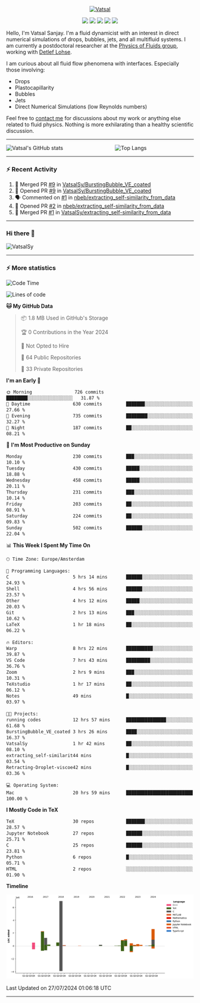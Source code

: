 <center>

[<img alt="Vatsal" width="200px" src="https://www.dropbox.com/s/dxyybgtblo8er6h/Logo_Vatsal_Vector.png?raw=1">](https://www.vatsalsanjay.com)

[<img src="https://img.shields.io/badge/googlescholar-4285F4?&style=for-the-badge&logo=googlescholar&logoColor=white">](https://scholar.google.com/citations?hl=en&user=67aQviYAAAAJ)
[<img src="https://img.shields.io/static/v1.svg?&style=for-the-badge&logo=ResearchGate&label=&message=ResearchGate&logoColor=white&color=green">](https://www.researchgate.net/profile/Vatsal-Sanjay-2)
[<img src="https://img.shields.io/badge/twitter-1DA1F2?&style=for-the-badge&logo=twitter&logoColor=white">](https://twitter.com/VatsalSanjay)
[<img src="https://img.shields.io/badge/linkedin-0A66C2?&style=for-the-badge&logo=linkedin">](https://www.linkedin.com/in/vatsalsanjay/)
[<img src="https://img.shields.io/badge/orcid-A6CE39?&style=for-the-badge&logo=orcid&logoColor=white">](https://orcid.org/0000-0002-4293-6099)

</center>

Hello, I'm Vatsal Sanjay. I'm a fluid dynamicist with an interest in direct numerical simulations of drops, bubbles, jets, and all multifluid systems. I am currently a postdoctoral researcher at the [Physics of Fluids group](https://pof.tnw.utwente.nl), working with [Detlef Lohse](https://en.wikipedia.org/wiki/Detlef_Lohse). 

I am curious about all fluid flow phenomena with interfaces. Especially those involving:

- Drops
- Plastocapillarity
- Bubbles
- Jets
- Direct Numerical Simulations (low Reynolds numbers)

Feel free to [contact me](mailto:contact@vatsalsanjay.com) for discussions about my work or anything else related to fluid physics. Nothing is more exhilarating than a healthy scientific discussion.

<!-- ![Vatsal's GitHub stats](https://github-readme-stats-xi-wine-74.vercel.app/api?username=VatsalSy&show_icons=true&theme=vision-friendly-dark)

![Top Langs](https://github-readme-stats-xi-wine-74.vercel.app/api/top-langs/?username=VatsalSy&layout=compact&theme=vision-friendly-dark) -->

---
<div style="display: flex; justify-content: space-between;">
    <img src="https://github-readme-stats-xi-wine-74.vercel.app/api?username=VatsalSy&show_icons=true&theme=vision-friendly-dark" alt="Vatsal's GitHub stats" style="width: 55%;">
    <img src="https://github-readme-stats-xi-wine-74.vercel.app/api/top-langs/?username=VatsalSy&layout=compact&theme=vision-friendly-dark" alt="Top Langs" style="width: 42%;">
</div>

---

### :zap: Recent Activity

<!--START_SECTION:activity-->
1. 🎉 Merged PR [#9](https://github.com/VatsalSy/BurstingBubble_VE_coated/pull/9) in [VatsalSy/BurstingBubble_VE_coated](https://github.com/VatsalSy/BurstingBubble_VE_coated)
2. 💪 Opened PR [#9](https://github.com/VatsalSy/BurstingBubble_VE_coated/pull/9) in [VatsalSy/BurstingBubble_VE_coated](https://github.com/VatsalSy/BurstingBubble_VE_coated)
3. 🗣 Commented on [#1](https://github.com/nbeb/extracting_self-similarity_from_data/issues/1#issuecomment-2252093691) in [nbeb/extracting_self-similarity_from_data](https://github.com/nbeb/extracting_self-similarity_from_data)
4. 💪 Opened PR [#2](https://github.com/nbeb/extracting_self-similarity_from_data/pull/2) in [nbeb/extracting_self-similarity_from_data](https://github.com/nbeb/extracting_self-similarity_from_data)
5. 🎉 Merged PR [#1](https://github.com/VatsalSy/extracting_self-similarity_from_data/pull/1) in [VatsalSy/extracting_self-similarity_from_data](https://github.com/VatsalSy/extracting_self-similarity_from_data)
<!--END_SECTION:activity-->
---

### Hi there 👋
<p align="left"> <img src="https://komarev.com/ghpvc/?username=VatsalSy&label=Profile%20views&color=orange&style=for-the-badge" alt="VatsalSy" /> </p>

---
### :zap: More statistics

<!--START_SECTION:waka-->
![Code Time](http://img.shields.io/badge/Code%20Time-21%20hrs%2057%20mins-blue)

![Lines of code](https://img.shields.io/badge/From%20Hello%20World%20I%27ve%20Written-17.9%20million%20lines%20of%20code-blue)

**🐱 My GitHub Data** 

> 📦 1.8 MB Used in GitHub's Storage 
 > 
> 🏆 0 Contributions in the Year 2024
 > 
> 🚫 Not Opted to Hire
 > 
> 📜 64 Public Repositories 
 > 
> 🔑 33 Private Repositories 
 > 
**I'm an Early 🐤** 

```text
🌞 Morning                726 commits         ████████░░░░░░░░░░░░░░░░░   31.87 % 
🌆 Daytime                630 commits         ███████░░░░░░░░░░░░░░░░░░   27.66 % 
🌃 Evening                735 commits         ████████░░░░░░░░░░░░░░░░░   32.27 % 
🌙 Night                  187 commits         ██░░░░░░░░░░░░░░░░░░░░░░░   08.21 % 
```
📅 **I'm Most Productive on Sunday** 

```text
Monday                   230 commits         ███░░░░░░░░░░░░░░░░░░░░░░   10.10 % 
Tuesday                  430 commits         █████░░░░░░░░░░░░░░░░░░░░   18.88 % 
Wednesday                458 commits         █████░░░░░░░░░░░░░░░░░░░░   20.11 % 
Thursday                 231 commits         ███░░░░░░░░░░░░░░░░░░░░░░   10.14 % 
Friday                   203 commits         ██░░░░░░░░░░░░░░░░░░░░░░░   08.91 % 
Saturday                 224 commits         ██░░░░░░░░░░░░░░░░░░░░░░░   09.83 % 
Sunday                   502 commits         ██████░░░░░░░░░░░░░░░░░░░   22.04 % 
```


📊 **This Week I Spent My Time On** 

```text
🕑︎ Time Zone: Europe/Amsterdam

💬 Programming Languages: 
C                        5 hrs 14 mins       ██████░░░░░░░░░░░░░░░░░░░   24.93 % 
Shell                    4 hrs 56 mins       ██████░░░░░░░░░░░░░░░░░░░   23.57 % 
Other                    4 hrs 12 mins       █████░░░░░░░░░░░░░░░░░░░░   20.03 % 
Git                      2 hrs 13 mins       ███░░░░░░░░░░░░░░░░░░░░░░   10.62 % 
LaTeX                    1 hr 18 mins        ██░░░░░░░░░░░░░░░░░░░░░░░   06.22 % 

🔥 Editors: 
Warp                     8 hrs 22 mins       ██████████░░░░░░░░░░░░░░░   39.87 % 
VS Code                  7 hrs 43 mins       █████████░░░░░░░░░░░░░░░░   36.76 % 
Zoom                     2 hrs 9 mins        ███░░░░░░░░░░░░░░░░░░░░░░   10.31 % 
TeXstudio                1 hr 17 mins        ██░░░░░░░░░░░░░░░░░░░░░░░   06.12 % 
Notes                    49 mins             █░░░░░░░░░░░░░░░░░░░░░░░░   03.97 % 

🐱‍💻 Projects: 
running codes            12 hrs 57 mins      ███████████████░░░░░░░░░░   61.68 % 
BurstingBubble_VE_coated 3 hrs 26 mins       ████░░░░░░░░░░░░░░░░░░░░░   16.37 % 
VatsalSy                 1 hr 42 mins        ██░░░░░░░░░░░░░░░░░░░░░░░   08.10 % 
extracting_self-similarit44 mins             █░░░░░░░░░░░░░░░░░░░░░░░░   03.54 % 
Retracting-Droplet-viscoe42 mins             █░░░░░░░░░░░░░░░░░░░░░░░░   03.36 % 

💻 Operating System: 
Mac                      20 hrs 59 mins      █████████████████████████   100.00 % 
```

**I Mostly Code in TeX** 

```text
TeX                      30 repos            ███████░░░░░░░░░░░░░░░░░░   28.57 % 
Jupyter Notebook         27 repos            ██████░░░░░░░░░░░░░░░░░░░   25.71 % 
C                        25 repos            ██████░░░░░░░░░░░░░░░░░░░   23.81 % 
Python                   6 repos             █░░░░░░░░░░░░░░░░░░░░░░░░   05.71 % 
HTML                     2 repos             ░░░░░░░░░░░░░░░░░░░░░░░░░   01.90 % 
```



**Timeline**

![Lines of Code chart](https://raw.githubusercontent.com/VatsalSy/VatsalSy/main/assets/bar_graph.png)


 Last Updated on 27/07/2024 01:06:18 UTC
<!--END_SECTION:waka-->
---
